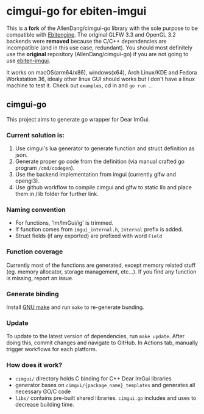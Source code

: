 # cimgui-go for ebiten-imgui

This is a **fork** of the AllenDang/cimgui-go library with the sole purpose to be compatible with [Ebitengine](https://ebitengine.org/).
The original GLFW 3.3 and OpenGL 3.2 backends were **removed** because the C/C++ dependencies are incompatible (and in this use case, redundant).
You should most definitely use the **original** repository (AllenDang/cimgui-go) if you are not going to use [ebiten-imgui](https://github.com/gabstv/ebiten-imgui/).

It works on macOS(arm64/x86), windows(x64), Arch Linux/KDE and Fedora Workstation 36, idealy other linux GUI should works but I don't have a linux machine to test it. Check out `examples`, cd in and `go run .`.

## cimgui-go

This project aims to generate go wrapper for Dear ImGui.

### Current solution is:
1. Use cimgui's lua generator to generate function and struct definition as json.
2. Generate proper go code from the definition (via manual crafted go program `/cmd/codegen`).
3. Use the backend implementation from imgui (currently glfw and opengl3).
4. Use github workflow to compile cimgui and glfw to static lib and place them in /lib folder for further link. 

### Naming convention

- For functions, 'Im/ImGui/ig' is trimmed.
- If function comes from `imgui_internal.h`, `Internal` prefix is added.
- Struct fields (if any exported) are prefixed with word `Field`

### Function coverage
Currently most of the functions are generated, except memory related stuff (eg. memory allocator, storage management, etc...).
If you find any function is missing, report an issue.

### Generate binding
Install [GNU make](https://www.gnu.org/software/make/manual/make.html) and run `make` to re-generate bunding.

### Update

To update to the latest version of dependencies, run `make update`.
After doing this, commit changes and navigate to GitHub.
In Actions tab, manually trigger workflows for each platform.

### How does it work?

- `cimgui/` directory holds C binding for C++ Dear ImGui libraries
- generator bases on `cimgui/{package_name}_templates` and generates all necessary GO/C code
- `libs/` contains pre-built shared libraries. `cimgui.go` includes and uses to decrease building time.
